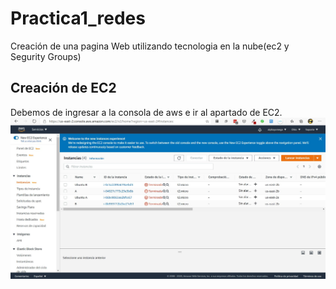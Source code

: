 # Practica1_redes
 Creación de una pagina Web  utilizando tecnologia en la nube(ec2 y Segurity Groups)

 ## Creación de EC2

 Debemos de ingresar a la consola de aws e ir al apartado de EC2.
![alt text](img/ec2.jpg)